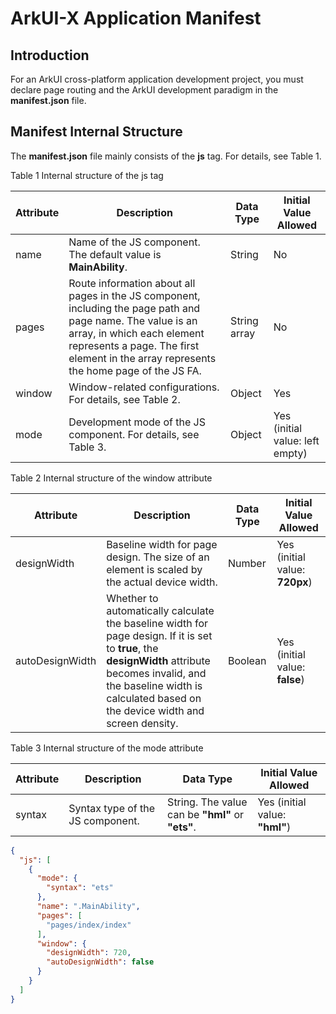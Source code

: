 # ArkUI-X Application Manifest

## Introduction

For an ArkUI cross-platform application development project, you must declare page routing and the ArkUI development paradigm in the **manifest.json** file.

## Manifest Internal Structure

The **manifest.json** file mainly consists of the **js** tag. For details, see Table 1.

Table 1 Internal structure of the js tag

| Attribute| Description                                                        | Data Type| Initial Value Allowed              |
| -------- | ------------------------------------------------------------ | -------- | ------------------------ |
| name     | Name of the JS component. The default value is **MainAbility**.   | String  | No                |
| pages    | Route information about all pages in the JS component, including the page path and page name. The value is an array, in which each element represents a page. The first element in the array represents the home page of the JS FA.| String array    | No                |
| window   | Window-related configurations. For details, see Table 2.| Object    | Yes                  |
| mode     | Development mode of the JS component. For details, see Table 3.                            | Object    | Yes (initial value: left empty)      |

Table 2 Internal structure of the window attribute

| Attribute       | Description                                                        | Data Type| Initial Value Allowed             |
| --------------- | ------------------------------------------------------------ | -------- | ----------------------- |
| designWidth     | Baseline width for page design. The size of an element is scaled by the actual device width.| Number    | Yes (initial value: **720px**)  |
| autoDesignWidth | Whether to automatically calculate the baseline width for page design. If it is set to **true**, the **designWidth** attribute becomes invalid, and the baseline width is calculated based on the device width and screen density.| Boolean  | Yes (initial value: **false**)|

Table 3 Internal structure of the mode attribute

| Attribute| Description                | Data Type                           | Initial Value Allowed                 |
| -------- | -------------------- | ----------------------------------- | --------------------------- |
| syntax   | Syntax type of the JS component.| String. The value can be **"hml"** or **"ets"**.         | Yes (initial value: **"hml"**)      |


```json
{
  "js": [
    {
      "mode": {
        "syntax": "ets"
      },
      "name": ".MainAbility",
      "pages": [
        "pages/index/index"
      ],
      "window": {
        "designWidth": 720,
        "autoDesignWidth": false
      }
    }
  ]
}
```
